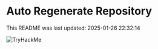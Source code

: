 # Auto Regenerate Repository

This README was last updated: 2025-01-26 22:32:14

 ![TryHackMe](https://tryhackme.com/badge/533634)